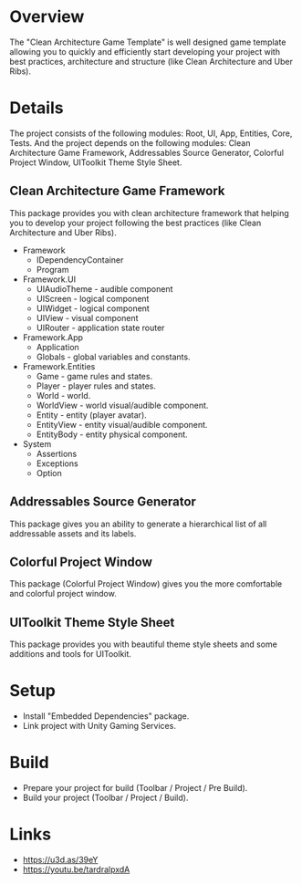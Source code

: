 # Overview
The "Clean Architecture Game Template" is well designed game template allowing you to quickly and efficiently start developing your project with best practices, architecture and structure (like Clean Architecture and Uber Ribs).

# Details
The project consists of the following modules: Root, UI, App, Entities, Core, Tests.
And the project depends on the following modules: Clean Architecture Game Framework, Addressables Source Generator, Colorful Project Window, UIToolkit Theme Style Sheet.

## Clean Architecture Game Framework
This package provides you with clean architecture framework that helping you to develop your project following the best practices (like Clean Architecture and Uber Ribs).
* Framework
  * IDependencyContainer
  * Program
* Framework.UI
  * UIAudioTheme - audible component
  * UIScreen - logical component
  * UIWidget - logical component
  * UIView - visual component
  * UIRouter - application state router
* Framework.App
  * Application
  * Globals - global variables and constants.
* Framework.Entities
  * Game - game rules and states.
  * Player - player rules and states.
  * World - world.
  * WorldView - world visual/audible component.
  * Entity - entity (player avatar).
  * EntityView - entity visual/audible component.
  * EntityBody - entity physical component.
* System
  * Assertions
  * Exceptions
  * Option

## Addressables Source Generator
This package gives you an ability to generate a hierarchical list of all addressable assets and its labels.

## Colorful Project Window
This package (Colorful Project Window) gives you the more comfortable and colorful project window.

## UIToolkit Theme Style Sheet
This package provides you with beautiful theme style sheets and some additions and tools for UIToolkit.

# Setup
- Install "Embedded Dependencies" package.
- Link project with Unity Gaming Services.

# Build
- Prepare your project for build (Toolbar / Project / Pre Build).
- Build your project (Toolbar / Project / Build).

# Links
- https://u3d.as/39eY
- https://youtu.be/tardralpxdA
